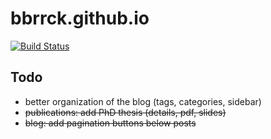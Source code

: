 # bbrrck.github.io
[![Build Status](https://travis-ci.org/bbrrck/bbrrck.github.io.svg?branch=master)](https://travis-ci.org/bbrrck/bbrrck.github.io)

## Todo
- better organization of the blog (tags, categories, sidebar)
- ~~publications: add PhD thesis (details, pdf, slides)~~
- ~~blog: add pagination buttons below posts~~
